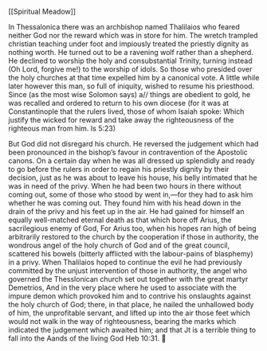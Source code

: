[[Spiritual Meadow]]
 
In Thessalonica there was an archbishop named Thalilaios who feared neither God nor the reward which was in store for him. The wretch trampled christian teaching under foot and impiously treated the priestly dignity as nothing worth. He turned out to be a ravening wolf rather than a shepherd. He declined to worship the holy and consubstantial Trinity, turning instead (Oh Lord, forgive me!) to the worship of idols. So those who presided over the holy churches at that time expelled him by a canonical vote. A little while later however this man, so full of iniquity, wished to resume his priesthood. Since (as the most wise Solomon says) a// things are obedient to gold, he was recalled and ordered to return to his own diocese (for it was at Constantinople that the rulers lived, those of whom Isaiah spoke: Which justify the wicked for reward and take away the righteousness of the righteous man from him. Is 5:23)  
 
But God did not disregard his church. He reversed the judgement which had been pronounced in the bishop’s favour in contravention of the Apostolic canons. On a certain day when he was all dressed up splendidly and ready to go before the rulers in order to regain his priestly dignity by their decision, just as he was about to leave his house, his belly intimated that he was in need of the privy. When he had been two hours in there without coming out, some of those who stood by went in,—for they had to ask him whether he was coming out. They found him with his head down in the drain of the privy and his feet up in the air. He had gained for himself an equally well-matched eternal death as that which bore off Arius, the sacrilegious enemy of God, For Arius too, when his hopes ran high of being arbitrarily restored to the church by the cooperation if those in authority, the wondrous angel of the holy church of God and of the great council, scattered his bowels (bitterly afflicted with the labour-pains of blasphemy) in a privy. When Thalilaios hoped to continue the evil he had previously committed by the unjust intervention of those in authority, the angel who governed the Thesslonican church set out together with the great martyr Demetrios, And in the very place where he used to associate with the impure demon which provoked him and to contrive his onslaughts against the holy church of God; there, in that place, he nailed the unhallowed body of him, the unprofitable servant, and lifted up into the air those feet which would not walk in the way of righteousness, bearing the marks which indicated the judgement which awaited him; and that Jt is a terrible thing to fall into the Aands of the living God Heb 10:31.  
